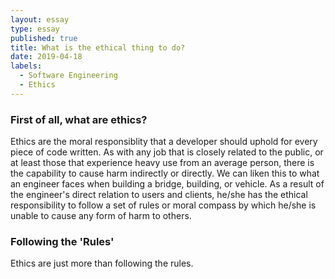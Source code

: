 ```yaml
---
layout: essay
type: essay
published: true
title: What is the ethical thing to do?
date: 2019-04-18
labels:
  - Software Engineering 
  - Ethics
---
```

### First of all, what are ethics?

  Ethics are the moral responsiblity that a developer should uphold for every piece of code written. As with any job that is closely related to the public, or at least those that experience heavy use from an average person, there is the capability to cause harm indirectly or directly. We can liken this to what an engineer faces when building a bridge, building, or vehicle. As a result of the engineer's direct relation to users and clients, he/she has the ethical responsibility to follow a set of rules or moral compass by which he/she is unable to cause any form of harm to others.
  
### Following the 'Rules'

  Ethics are just more than following the rules. 


